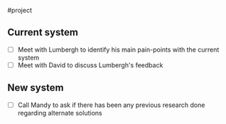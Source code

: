 #project 

## Current system
- [ ] Meet with Lumbergh to identify his main pain-points with the current system
- [ ] Meet with David to discuss Lumbergh's feedback

## New system
- [ ] Call Mandy to ask if there has been any previous research done regarding alternate solutions
